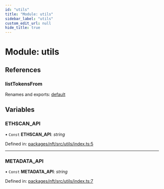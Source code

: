 ```yaml
---
id: "utils"
title: "Module: utils"
sidebar_label: "utils"
custom_edit_url: null
hide_title: true
---
```


# Module: utils

## References

### listTokensFrom

Renames and exports: [default](utils_listtokensfrom.md#default)

## Variables

### ETHSCAN\_API

• `Const` **ETHSCAN\_API**: *string*

Defined in: [packages/nft/src/utils/index.ts:5](https://github.com/xr3ngine/xr3ngine/blob/673ad6a5f/packages/nft/src/utils/index.ts#L5)

___

### METADATA\_API

• `Const` **METADATA\_API**: *string*

Defined in: [packages/nft/src/utils/index.ts:7](https://github.com/xr3ngine/xr3ngine/blob/673ad6a5f/packages/nft/src/utils/index.ts#L7)
